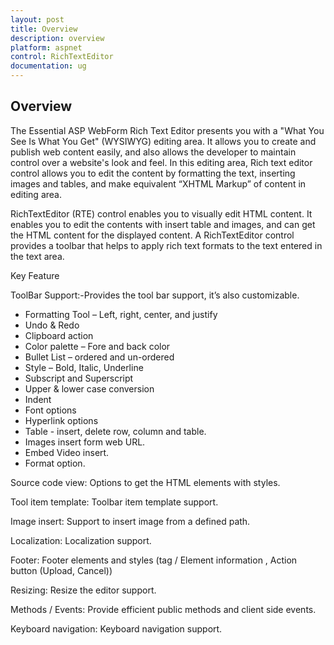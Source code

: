 ```yaml
---
layout: post
title: Overview
description: overview
platform: aspnet
control: RichTextEditor
documentation: ug
---
```


## Overview

The Essential ASP WebForm Rich Text Editor presents you with a "What You See Is What You Get" (WYSIWYG) editing area. It allows you to create and publish web content easily, and also allows the developer to maintain control over a website's look and feel. In this editing area, Rich text editor control allows you to edit the content by formatting the text, inserting images and tables, and make equivalent “XHTML Markup” of content in editing area.

RichTextEditor (RTE) control enables you to visually edit HTML content. It enables you to edit the contents with insert table and images, and can get the HTML content for the displayed content. A RichTextEditor control provides a toolbar that helps to apply rich text formats to the text entered in the text area.   

Key Feature

ToolBar Support:-Provides the tool bar support, it’s also customizable.

* Formatting Tool – Left, right, center, and justify
* Undo & Redo
* Clipboard action
* Color palette – Fore and back color
* Bullet List – ordered and un-ordered
* Style – Bold, Italic, Underline
* Subscript and Superscript 
* Upper & lower case conversion
* Indent
* Font options
* Hyperlink options
* Table - insert, delete row, column and table.
* Images insert form web URL.
* Embed Video insert.
* Format option.

Source code view: Options to get the HTML elements with styles.

Tool item template: Toolbar item template support.

Image insert: Support to insert image from a defined path.

Localization: Localization support. 

Footer: Footer elements and styles (tag / Element information , Action button (Upload, Cancel))

Resizing: Resize the editor support. 

Methods / Events: Provide efficient public methods and client side events.

Keyboard navigation: Keyboard navigation support.

